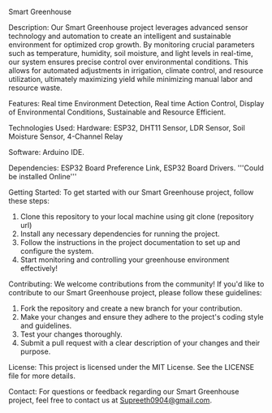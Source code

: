 Smart Greenhouse

Description:
Our Smart Greenhouse project leverages advanced sensor technology and automation to create an intelligent and sustainable environment for optimized crop growth. By monitoring crucial parameters such as temperature, humidity, soil moisture, and light levels in real-time, our system ensures precise control over environmental conditions. This allows for automated adjustments in irrigation, climate control, and resource utilization, ultimately maximizing yield while minimizing manual labor and resource waste.

Features:
Real time Environment Detection,
Real time Action Control,
Display of Environmental Conditions,
Sustainable and Resource Efficient.

Technologies Used:
Hardware:
  ESP32,
  DHT11 Sensor, 
  LDR Sensor,
  Soil Moisture Sensor,
  4-Channel Relay

Software:
  Arduino IDE.

Dependencies:
ESP32 Board Preference Link,
ESP32 Board Drivers.
'''Could be installed Online'''

Getting Started:
To get started with our Smart Greenhouse project, follow these steps:

1. Clone this repository to your local machine using git clone (repository url)
2. Install any necessary dependencies for running the project.
3. Follow the instructions in the project documentation to set up and configure the system.
4. Start monitoring and controlling your greenhouse environment effectively!

Contributing: 
We welcome contributions from the community! If you'd like to contribute to our Smart Greenhouse project, please follow these guidelines:

1. Fork the repository and create a new branch for your contribution.
2. Make your changes and ensure they adhere to the project's coding style and guidelines.
3. Test your changes thoroughly.
4. Submit a pull request with a clear description of your changes and their purpose.

License:
This project is licensed under the MIT License. See the LICENSE file for more details.

Contact:
For questions or feedback regarding our Smart Greenhouse project, feel free to contact us at Supreeth0904@gmail.com.

